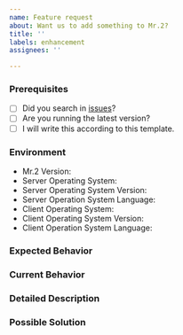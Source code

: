 ```yaml
---
name: Feature request
about: Want us to add something to Mr.2?
title: ''
labels: enhancement
assignees: ''

---
```


### Prerequisites

* [ ] Did you search in [issues](https://github.com/txthinking/mr2/issues)?
* [ ] Are you running the latest version?
* [ ] I will write this according to this template.

### Environment

* Mr.2 Version:
* Server Operating System:
* Server Operating System Version:
* Server Operation System Language:
* Client Operating System:
* Client Operating System Version:
* Client Operation System Language:

### Expected Behavior

### Current Behavior

### Detailed Description

### Possible Solution

